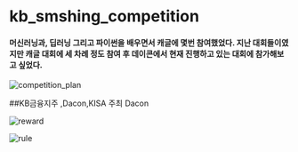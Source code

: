 # kb_smshing_competition

#### 머신러닝과, 딥러닝 그리고 파이썬을 배우면서 캐글에 몇번 참여했었다. 지난 대회들이였지만 캐글 대회에 세 차례 정도 참여 후 데이콘에서 현재 진행하고 있는 대회에 참가해보고 싶었다. 
![competition_plan](https://user-images.githubusercontent.com/59334939/75552392-8e1c8d80-5a79-11ea-93c5-d79909f3f201.png)

##KB금융지주 ,Dacon,KISA 주최  Dacon


![reward](https://user-images.githubusercontent.com/59334939/75552399-907ee780-5a79-11ea-897e-fea56aa787fd.png)




![rule](https://user-images.githubusercontent.com/59334939/75552401-9248ab00-5a79-11ea-95eb-28df5e89b893.png)

